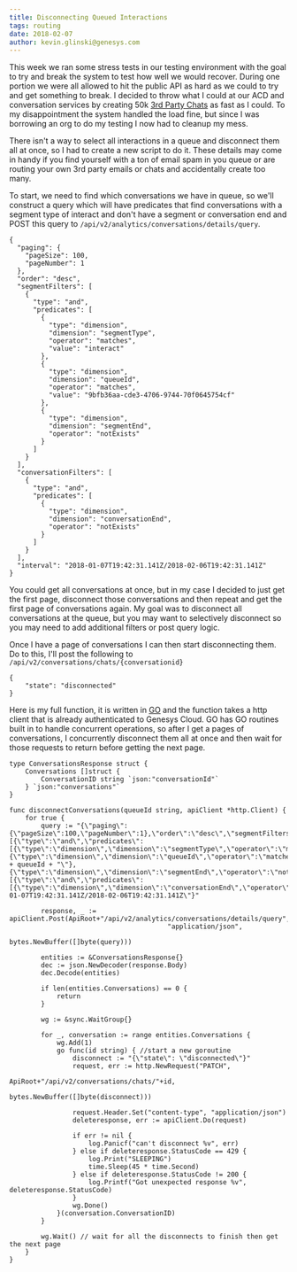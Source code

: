 ```yaml
---
title: Disconnecting Queued Interactions
tags: routing
date: 2018-02-07
author: kevin.glinski@genesys.com
---
```


This week we ran some stress tests in our testing environment with the goal to try and break the system to test how well we would recover. During one portion we were all allowed to hit the public API as hard as we could to try and get something to break. I decided to throw what I could at our ACD and conversation services by creating 50k [3rd Party Chats](/api/rest/v2/conversations/third-party-object-routing.html) as fast as I could. To my disappointment the system handled the load fine, but since I was borrowing an org to do my testing I now had to cleanup my mess.

 There isn't a way to select all interactions in a queue and disconnect them all at once, so I had to create a new script to do it. These details may come in handy if you find yourself with a ton of email spam in you queue or are routing your own 3rd party emails or chats and accidentally create too many.

 To start, we need to find which conversations we have in queue, so we'll construct a query which will have predicates that find conversations with a segment type of interact and don't have a segment or conversation end and POST this query to ```/api/v2/analytics/conversations/details/query```.


```{"language":"json"}
{
  "paging": {
    "pageSize": 100,
    "pageNumber": 1
  },
  "order": "desc",
  "segmentFilters": [
    {
      "type": "and",
      "predicates": [
        {
          "type": "dimension",
          "dimension": "segmentType",
          "operator": "matches",
          "value": "interact"
        },
        {
          "type": "dimension",
          "dimension": "queueId",
          "operator": "matches",
          "value": "9bfb36aa-cde3-4706-9744-70f0645754cf"
        },
        {
          "type": "dimension",
          "dimension": "segmentEnd",
          "operator": "notExists"
        }
      ]
    }
  ],
  "conversationFilters": [
    {
      "type": "and",
      "predicates": [
        {
          "type": "dimension",
          "dimension": "conversationEnd",
          "operator": "notExists"
        }
      ]
    }
  ],
  "interval": "2018-01-07T19:42:31.141Z/2018-02-06T19:42:31.141Z"
}
```


You could get all conversations at once, but in my case I decided to just get the first page, disconnect those conversations and then repeat and get the first page of conversations again. My goal was to disconnect all conversations at the queue, but you may want to selectively disconnect so you may need to add additional filters or post query logic.

Once I have a page of conversations I can then start disconnecting them. Do to this, I'll post the following to ```/api/v2/conversations/chats/{conversationid}```

```{"language":"json"}
{
    "state": "disconnected"
}
```

Here is my full function, it is written in [GO](https://golang.org/) and the function takes a http client that is already authenticated to Genesys Cloud. GO has GO routines built in to handle concurrent operations, so after I get a pages of conversations, I concurrently disconnect them all at once and then wait for those requests to return before getting the next page.

```
type ConversationsResponse struct {
	Conversations []struct {
		ConversationID string `json:"conversationId"`
	} `json:"conversations"`
}

func disconnectConversations(queueId string, apiClient *http.Client) {
	for true {
		query := "{\"paging\":{\"pageSize\":100,\"pageNumber\":1},\"order\":\"desc\",\"segmentFilters\":[{\"type\":\"and\",\"predicates\":[{\"type\":\"dimension\",\"dimension\":\"segmentType\",\"operator\":\"matches\",\"value\":\"interact\"},{\"type\":\"dimension\",\"dimension\":\"queueId\",\"operator\":\"matches\",\"value\":\"" + queueId + "\"},{\"type\":\"dimension\",\"dimension\":\"segmentEnd\",\"operator\":\"notExists\"}]}],\"conversationFilters\":[{\"type\":\"and\",\"predicates\":[{\"type\":\"dimension\",\"dimension\":\"conversationEnd\",\"operator\":\"notExists\"}]}],\"interval\":\"2018-01-07T19:42:31.141Z/2018-02-06T19:42:31.141Z\"}"

		response, _ := apiClient.Post(ApiRoot+"/api/v2/analytics/conversations/details/query",
                                        "application/json",
                                        bytes.NewBuffer([]byte(query)))

		entities := &ConversationsResponse{}
		dec := json.NewDecoder(response.Body)
		dec.Decode(entities)

		if len(entities.Conversations) == 0 {
			return
		}

		wg := &sync.WaitGroup{}

		for _, conversation := range entities.Conversations {
			wg.Add(1)
			go func(id string) { //start a new goroutine
				disconnect := "{\"state\": \"disconnected\"}"
				request, err := http.NewRequest("PATCH",
                                            ApiRoot+"/api/v2/conversations/chats/"+id,
                                            bytes.NewBuffer([]byte(disconnect)))

				request.Header.Set("content-type", "application/json")
				deleteresponse, err := apiClient.Do(request)

				if err != nil {
					log.Panicf("can't disconnect %v", err)
				} else if deleteresponse.StatusCode == 429 {
					log.Print("SLEEPING")
					time.Sleep(45 * time.Second)
				} else if deleteresponse.StatusCode != 200 {
					log.Printf("Got unexpected response %v", deleteresponse.StatusCode)
				}
				wg.Done()
			}(conversation.ConversationID)
		}

		wg.Wait() // wait for all the disconnects to finish then get the next page
	}
}
```
